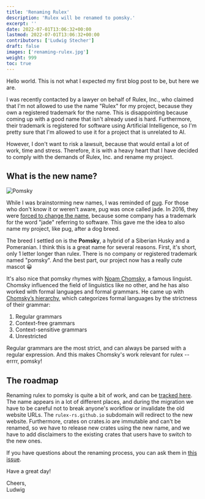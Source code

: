 ```yaml
---
title: 'Renaming Rulex'
description: 'Rulex will be renamed to pomsky.'
excerpt: ''
date: 2022-07-01T13:06:32+00:00
lastmod: 2022-07-01T13:06:32+00:00
contributors: ['Ludwig Stecher']
draft: false
images: ['renaming-rulex.jpg']
weight: 999
toc: true
---
```


Hello world. This is not what I expected my first blog post to be, but here we are.

I was recently contacted by a lawyer on behalf of Rulex, Inc., who claimed that I'm not allowed to
use the name "Rulex" for my project, because they own a registered trademark for the name. This is
disappointing because coming up with a good name that isn't already used is hard. Furthermore,
their trademark is registered for software using Artificial Intelligence, so I'm pretty sure that
I'm allowed to use it for a project that is unrelated to AI.

However, I don't want to risk a lawsuit, because that would entail a lot of work, time and stress.
Therefore, it is with a heavy heart that I have decided to comply with the demands of Rulex, Inc.
and rename my project.

## What is the new name?

![Pomsky](renaming-rulex.jpg)

While I was brainstorming new names, I was reminded of [pug]. For those who don't know it or weren't
aware, pug was once called jade. In 2016, they were [forced to change the name][jade-pug], because
some company has a trademark for the word "jade" referring to software. This gave me the idea to
also name my project, like pug, after a dog breed.

The breed I settled on is the **Pomsky**, a hybrid of a Siberian Husky and a Pomeranian. I think
this is a great name for several reasons. First, it's short, only 1 letter longer than rulex.
There is no company or registered trademark named "pomsky". And the best part, our project now has
a really cute mascot 😀

It's also nice that pomsky rhymes with [Noam Chomsky][chomsky], a famous linguist. Chomsky
influenced the field of linguistics like no other, and he has also worked with formal languages and
formal grammars. He came up with [Chomsky’s hierarchy][chomskys-hierarchy], which categorizes
formal languages by the strictness of their grammar:

1. Regular grammars
2. Context-free grammars
3. Context-sensitive grammars
4. Unrestricted

Regular grammars are the most strict, and can always be parsed with a regular expression. And this
makes Chomsky's work relevant for rulex -- errrr, pomsky!

## The roadmap

Renaming rulex to pomsky is quite a bit of work, and can be [tracked here][renaming-roadmap]. The
name appears in a lot of different places, and during the migration we have to be careful not to
break anyone's workflow or invalidate the old website URLs. The `rulex-rs.github.io` subdomain will
redirect to the new website. Furthermore, crates on crates.io are immutable and can't be renamed,
so we have to release new crates using the new name, and we have to add disclaimers to the existing
crates that users have to switch to the new ones.

If you have questions about the renaming process, you can ask them in
[this issue][renaming-roadmap].

Have a great day!

Cheers,\
Ludwig

[pug]: https://pugjs.org/api/getting-started.html
[jade-pug]: https://github.com/pugjs/pug/issues/2184
[chomsky]: https://en.wikipedia.org/wiki/Noam_Chomsky
[chomskys-hierarchy]: https://www.freecodecamp.org/news/exploring-the-linguistics-behind-regular-expressions-596fab41146/
[renaming-roadmap]: https://github.com/pomsky-lang/pomsky/issues/40
